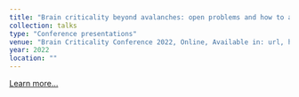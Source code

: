 ```yaml
---
title: "Brain criticality beyond avalanches: open problems and how to approach them"
collection: talks
type: "Conference presentations"
venue: "Brain Criticality Conference 2022, Online, Available in: url, https://bit.ly/braincrit2022poster"
year: 2022
location: ""
---
```


<a href="https://bit.ly/braincrit2022poster" target="_blank">Learn more...</a>